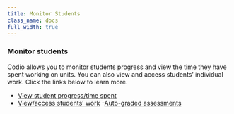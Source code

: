 ```yaml
---
title: Monitor Students
class_name: docs
full_width: true
---
```


### Monitor students
Codio allows you to monitor students progress and view the time they have spent working on units. You can also view and access students’ individual work. Click the links below to learn more.

- [View student progress/time spent](docs/teacher/assess/progress)
- [View/access students’ work](/docs/teacher/assess/studentcode)
-[Auto-graded assessments](/docs/teacher/assess/assessments)